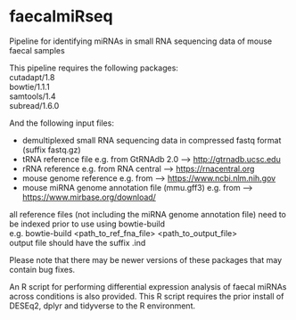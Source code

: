 # faecalmiRseq
Pipeline for identifying miRNAs in small RNA sequencing data of mouse faecal samples

This pipeline requires the following packages:  
cutadapt/1.8  
bowtie/1.1.1  
samtools/1.4  
subread/1.6.0  

And the following input files:  
* demultiplexed small RNA sequencing data in compressed fastq format (suffix fastq.gz)
* tRNA reference file e.g. from GtRNAdb 2.0 --> http://gtrnadb.ucsc.edu  
* rRNA reference e.g. from RNA central --> https://rnacentral.org  
* mouse genome reference e.g. from --> https://www.ncbi.nlm.nih.gov  
* mouse miRNA genome annotation file (mmu.gff3) e.g. from --> https://www.mirbase.org/download/  

all reference files (not including the miRNA genome annotation file) need to be indexed prior to use using bowtie-build  
e.g. bowtie-build <path_to_ref_fna_file> <path_to_output_file>  
output file should have the suffix .ind 

Please note that there may be newer versions of these packages that may contain bug fixes.

An R script for performing differential expression analysis of faecal miRNAs across conditions is also provided.
This R script requires the prior install of DESEq2, dplyr and tidyverse to the R environment.


